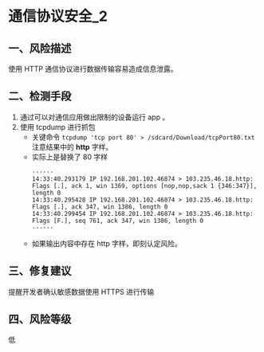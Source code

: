 # 通信协议安全_2

## 一、风险描述
使用 HTTP 通信协议进行数据传输容易造成信息泄露。
## 二、检测手段
1. 通过可以对通信应用做出限制的设备运行 app 。
2. 使用 tcpdump 进行抓包
    - 关键命令 `tcpdump 'tcp port 80' > /sdcard/Download/tcpPort80.txt ` 注意结果中的 __http__ 字样。
    - 实际上是替换了 80 字样 
        ```terminal
        ······
        14:33:40.293179 IP 192.168.201.102.46874 > 103.235.46.18.http: Flags [.], ack 1, win 1369, options [nop,nop,sack 1 {346:347}], length 0
        14:33:40.295428 IP 192.168.201.102.46874 > 103.235.46.18.http: Flags [.], ack 347, win 1386, length 0
        14:33:40.299454 IP 192.168.201.102.46874 > 103.235.46.18.http: Flags [F.], seq 761, ack 347, win 1386, length 0
        ······
        ```
    - 如果输出内容中存在 http 字样，即刻认定风险。
## 三、修复建议
提醒开发者确认敏感数据使用 HTTPS 进行传输
## 四、风险等级
低